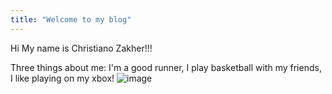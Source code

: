 ```yaml
---
title: "Welcome to my blog"
---
```


Hi My name is Christiano Zakher!!!

Three things about me:
I'm a good runner, I play basketball with my friends, I like playing on my xbox!
![image](https://user-images.githubusercontent.com/84456352/121964504-a7624f80-cd39-11eb-94d8-c9391f79da34.png)
